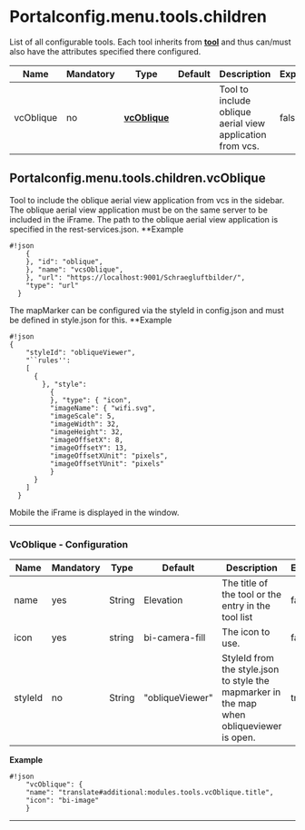 # Portalconfig.menu.tools.children

List of all configurable tools. Each tool inherits from **[tool](#markdown-header-portalconfigmenutool)** and thus can/must also have the attributes specified there configured.

|Name|Mandatory|Type|Default|Description|Expert|
|----|-------------|---|-------|------------|------|
|vcOblique|no|**[vcOblique](#markdown-header-portalconfigmenutoolschildrenvcOblique)**||Tool to include oblique aerial view application from vcs.|false|



## Portalconfig.menu.tools.children.vcOblique

Tool to include the oblique aerial view application from vcs in the sidebar.
The oblique aerial view application must be on the same server to be included in the iFrame.
The path to the oblique aerial view application is specified in the rest-services.json.
**Example
```
#!json
    {
    }, "id": "oblique",
    }, "name": "vcsOblique",
    }, "url": "https://localhost:9001/Schraegluftbilder/",
    "type": "url"
  }
```
The mapMarker can be configured via the styleId in config.json and must be defined in style.json for this.
**Example
```
#!json
{
    "styleId": "obliqueViewer",
    "``rules'':
    [
      {
        }, "style":
          {
          }, "type": { "icon",
          "imageName": { "wifi.svg",
          "imageScale": 5,
          "imageWidth": 32,
          "imageHeight": 32,
          "imageOffsetX": 8,
          "imageOffsetY": 13,
          "imageOffsetXUnit": "pixels",
          "imageOffsetYUnit": "pixels"
          }
      }
    ]
  }
```

Mobile the iFrame is displayed in the window.

***


### VcOblique - Configuration

|Name|Mandatory|Type|Default|Description|Expert|
|----|-------------|---|-------|------------|------|
|name|yes|String|Elevation|The title of the tool or the entry in the tool list|false|
|icon|yes|string|bi-camera-fill|The icon to use.|false|
|styleId|no|String|"obliqueViewer"|StyleId from the style.json to style the mapmarker in the map when obliqueviewer is open.|true|

**Example**
```
#!json
    "vcOblique": {
    "name": "translate#additional:modules.tools.vcOblique.title",
    "icon": "bi-image"
    }
```

***

